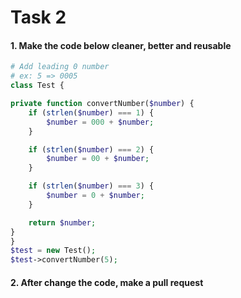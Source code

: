 # Task 2

#### 1. Make the code below cleaner, better and reusable

```php
# Add leading 0 number
# ex: 5 => 0005
class Test {

private function convertNumber($number) {
    if (strlen($number) === 1) {
        $number = 000 + $number;
    }

    if (strlen($number) === 2) {
        $number = 00 + $number;
    }

    if (strlen($number) === 3) {
        $number = 0 + $number;
    }

    return $number;
}
}
$test = new Test();
$test->convertNumber(5);
```

#### 2. After change the code, make a pull request